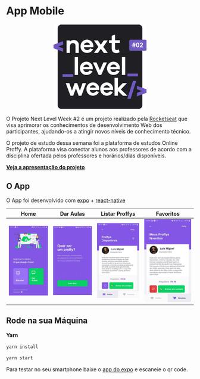 # App Mobile

<p align="center">
   <img src="https://github.com/luismigsantana/Proffy/raw/master/assets/nlw-2.svg" alt="Next Level Week" width="250"/>
</p>

O Projeto Next Level Week  #2 é um projeto realizado pela [Rocketseat](https://rocketseat.com.br/) que visa aprimorar os conhecimentos de desenvolvimento Web dos participantes, ajudando-os a atingir novos níveis de conhecimento técnico. 

O projeto de estudo dessa semana foi a plataforma de estudos Online Proffy. A plataforma  visa conectar alunos aos professores de acordo com a disciplina ofertada pelos professores e horários/dias disponíveis.

**[Veja a apresentação do projeto](https://github.com/luismigsantana/Proffy)**

## O App
O App foi desenvolvido com [expo](https://expo.io/) + [react-native](https://reactnative.dev/)

Home | Dar Aulas | Listar Proffys | Favoritos
:-----:|:-----:|:-----:|:-----:
![Home](./assets/landing.jpg) | ![Dar Aulas](./assets/giveClasses.jpg) | ![Lista](./assets/teacherItems.jpg) | ![Favoritos](./assets/favorites.jpg)


## Rode na sua Máquina
**Yarn**

```bash
yarn install
```

```bash
yarn start
```

Para testar no seu smartphone baixe o [app do expo](https://play.google.com/store/apps/details?id=host.exp.exponent&hl=pt_BR) e escaneie o qr code.
